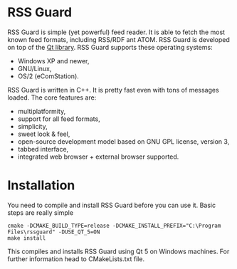 RSS Guard
=========

RSS Guard is simple (yet powerful) feed reader. It is able to fetch the most known feed formats, including RSS/RDF ant ATOM. RSS Guard is developed on top of the [Qt library](http://qt-project.org/). RSS Guard supports these operating systems:
 * Windows XP and newer,
 * GNU/Linux,
 * OS/2 (eComStation).

RSS Guard is written in C++. It is pretty fast even with tons of messages loaded. The core features are:
 * multiplatformity,
 * support for all feed formats,
 * simplicity,
 * sweet look & feel,
 * open-source development model based on GNU GPL license, version 3,
 * tabbed interface,
 * integrated web browser + external browser supported.

Installation
============
You need to compile and install RSS Guard before you can use it. Basic steps are really simple
```
cmake -DCMAKE_BUILD_TYPE=release -DCMAKE_INSTALL_PREFIX="C:\Program Files\rssguard" -DUSE_QT_5=ON
make install
```
This compiles and installs RSS Guard using Qt 5 on Windows machines. For further information head to CMakeLists.txt file.
